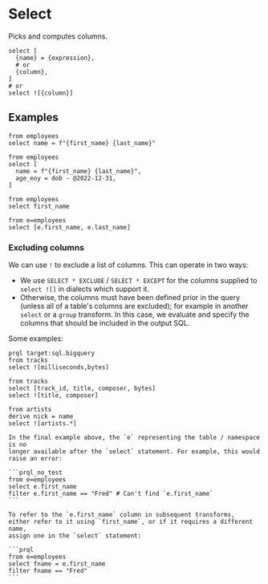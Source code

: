 # Select

Picks and computes columns.

```prql_no_test
select [
  {name} = {expression},
  # or
  {column},
]
# or
select ![{column}]
```

## Examples

```prql
from employees
select name = f"{first_name} {last_name}"
```

```prql
from employees
select [
  name = f"{first_name} {last_name}",
  age_eoy = dob - @2022-12-31,
]
```

```prql
from employees
select first_name
```

```prql
from e=employees
select [e.first_name, e.last_name]
```

### Excluding columns

We can use `!` to exclude a list of columns. This can operate in two ways:

- We use `SELECT * EXCLUDE` / `SELECT * EXCEPT` for the columns supplied to
  `select ![]` in dialects which support it.
- Otherwise, the columns must have been defined prior in the query (unless all
  of a table's columns are excluded); for example in another `select` or a
  `group` transform. In this case, we evaluate and specify the columns that
  should be included in the output SQL.

Some examples:

```prql
prql target:sql.bigquery
from tracks
select ![milliseconds,bytes]
```

```prql
from tracks
select [track_id, title, composer, bytes]
select ![title, composer]
```

```prql
from artists
derive nick = name
select ![artists.*]
```

<!-- TODO: I think this should move to a separate "Aliases" page -->

````admonish note
In the final example above, the `e` representing the table / namespace is no
longer available after the `select` statement. For example, this would raise an error:

```prql_no_test
from e=employees
select e.first_name
filter e.first_name == "Fred" # Can't find `e.first_name`
```

To refer to the `e.first_name` column in subsequent transforms,
either refer to it using `first_name`, or if it requires a different name,
assign one in the `select` statement:

```prql
from e=employees
select fname = e.first_name
filter fname == "Fred"
```
````

